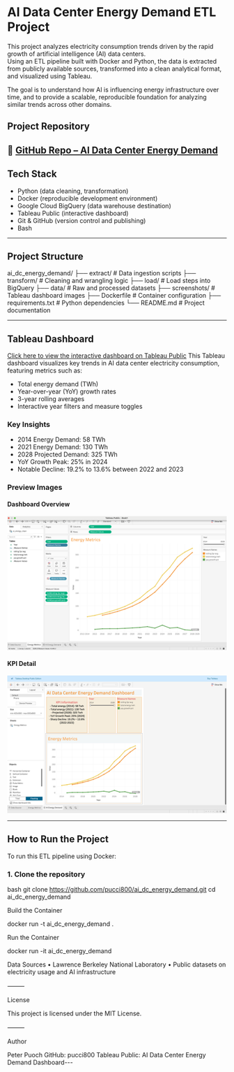 # AI Data Center Energy Demand ETL Project

This project analyzes electricity consumption trends driven by the rapid growth of artificial intelligence (AI) data centers.  
Using an ETL pipeline built with Docker and Python, the data is extracted from publicly available sources, transformed into a clean analytical format, and visualized using Tableau.

The goal is to understand how AI is influencing energy infrastructure over time, and to provide a scalable, reproducible foundation for analyzing similar trends across other domains.

## Project Repository

📁 [GitHub Repo – AI Data Center Energy Demand](https://github.com/pucci800/ai_dc_energy_demand)
---

## Tech Stack

- Python (data cleaning, transformation)
- Docker (reproducible development environment)
- Google Cloud BigQuery (data warehouse destination)
- Tableau Public (interactive dashboard)
- Git & GitHub (version control and publishing)
- Bash

---

## Project Structure

ai_dc_energy_demand/
├── extract/               # Data ingestion scripts
├── transform/             # Cleaning and wrangling logic
├── load/                  # Load steps into BigQuery
├── data/                  # Raw and processed datasets
├── screenshots/           # Tableau dashboard images
├── Dockerfile             # Container configuration
├── requirements.txt       # Python dependencies
└── README.md              # Project documentation

---

## Tableau Dashboard

[Click here to view the interactive dashboard on Tableau Public](https://public.tableau.com/views/AIDataCenterEnergyDemandDashboard/AIEnergyDemand)
This Tableau dashboard visualizes key trends in AI data center electricity consumption, featuring metrics such as:

- Total energy demand (TWh)
- Year-over-year (YoY) growth rates
- 3-year rolling averages
- Interactive year filters and measure toggles

### Key Insights

- 2014 Energy Demand: 58 TWh  
- 2021 Energy Demand: 130 TWh  
- 2028 Projected Demand: 325 TWh  
- YoY Growth Peak: 25% in 2024  
- Notable Decline: 19.2% to 13.6% between 2022 and 2023

### Preview Images

#### Dashboard Overview  
![Dashboard Overview](screenshots/Tableau1.png)

#### KPI Detail  
![KPI Detail](screenshots/Tableau2.png)

---

## How to Run the Project

To run this ETL pipeline using Docker:

### 1. Clone the repository

bash
git clone https://github.com/pucci800/ai_dc_energy_demand.git
cd ai_dc_energy_demand

Build the Container

docker run -t ai_dc_energy_demand .

Run the Container

docker run -it ai_dc_energy_demand

Data Sources
	•	Lawrence Berkeley National Laboratory
	•	Public datasets on electricity usage and AI infrastructure

⸻

License

This project is licensed under the MIT License.

⸻

Author

Peter Puoch
GitHub: pucci800
Tableau Public: AI Data Center Energy Demand Dashboard---


